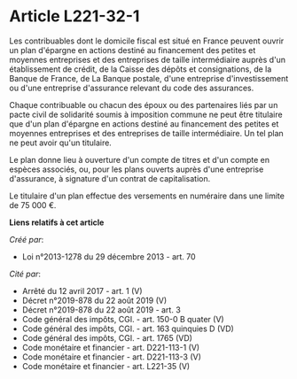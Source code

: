 # Article L221-32-1

Les contribuables dont le domicile fiscal est situé en France peuvent ouvrir un plan d'épargne en actions destiné au
financement des petites et moyennes entreprises et des entreprises de taille intermédiaire auprès d'un établissement de
crédit, de la Caisse des dépôts et consignations, de la Banque de France, de La Banque postale, d'une entreprise
d'investissement ou d'une entreprise d'assurance relevant du code des assurances.

Chaque contribuable ou chacun des époux ou des partenaires liés par un pacte civil de solidarité soumis à imposition commune
ne peut être titulaire que d'un plan d'épargne en actions destiné au financement des petites et moyennes entreprises et des
entreprises de taille intermédiaire. Un tel plan ne peut avoir qu'un titulaire.

Le plan donne lieu à ouverture d'un compte de titres et d'un compte en espèces associés, ou, pour les plans ouverts auprès
d'une entreprise d'assurance, à signature d'un contrat de capitalisation.

Le titulaire d'un plan effectue des versements en numéraire dans une limite de 75 000 €.

**Liens relatifs à cet article**

_Créé par_:

  - Loi n°2013-1278 du 29 décembre 2013 - art. 70

_Cité par_:

  - Arrêté du 12 avril 2017 - art. 1 (V)
  - Décret n°2019-878 du 22 août 2019 (V)
  - Décret n°2019-878 du 22 août 2019 - art. 3
  - Code général des impôts, CGI. - art. 150-0 B quater (V)
  - Code général des impôts, CGI. - art. 163 quinquies D (VD)
  - Code général des impôts, CGI. - art. 1765 (VD)
  - Code monétaire et financier - art. D221-113-1 (V)
  - Code monétaire et financier - art. D221-113-3 (V)
  - Code monétaire et financier - art. L221-35 (V)
